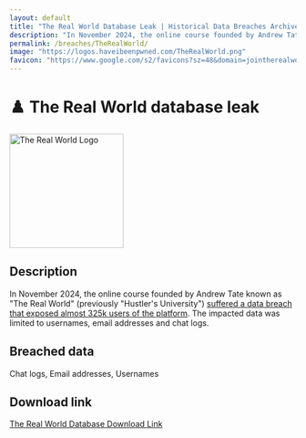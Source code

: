 ```yaml
---
layout: default
title: "The Real World Database Leak | Historical Data Breaches Archive"
description: "In November 2024, the online course founded by Andrew Tate known as The Real World suffered a data breach that exposed almost 325k users of the platform."
permalink: /breaches/TheRealWorld/
image: "https://logos.haveibeenpwned.com/TheRealWorld.png"
favicon: "https://www.google.com/s2/favicons?sz=48&domain=jointherealworld.com"
---
```


# ♟️ The Real World database leak

<img src="https://logos.haveibeenpwned.com/TheRealWorld.png" alt="The Real World Logo" width="200" height="200">

## Description
In November 2024, the online course founded by Andrew Tate known as "The Real World" (previously "Hustler's University") <a href="https://www.dailydot.com/debug/andrew-tate-the-real-world-hack/">suffered a data breach that exposed almost 325k users of the platform</a>. The impacted data was limited to usernames, email addresses and chat logs.

## Breached data

Chat logs, Email addresses, Usernames

## Download link

[The Real World Database Download Link](https://bin.0xfc.de/?26a84fa8229b1d63#GJSPowD2oC1xZNQTwVVWeCfPE5UnGazjjRJvooyxWKjm)